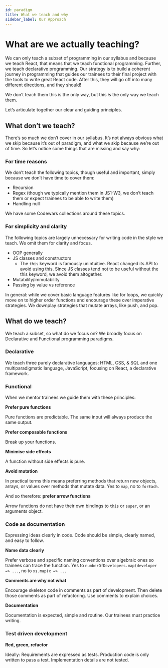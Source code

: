 ```yaml
---
id: paradigm
title: What we teach and why
sidebar_label: Our Approach
---
```


# What are we actually teaching?

We can only teach a subset of programming in our syllabus and because we teach React, that means that we teach functional programming. Further, we teach declarative programming. Our strategy is to build a coherent journey in programming that guides our trainees to their final project with the tools to write great React code. After this, they will go off into many different directions, and they should!

We don’t teach them this is the only way, but this _is_ the only way we teach them.

Let’s articulate together our clear and guiding principles.

## What don’t we teach?

There’s so much we don’t cover in our syllabus. It’s not always obvious what we skip because it’s out of paradigm, and what we skip because we’re out of time. So let’s notice some things that are missing and say why:

### For time reasons

We don’t teach the following topics, though useful and important, simply because we don’t have time to cover them:

- Recursion
- Regex (though we typically mention them in JS1-W3, we don’t teach them or expect trainees to be able to write them)
- Handling null

We have some Codewars collections around these topics.

### For simplicity and clarity

The following topics are largely unnecessary for writing code in the style we teach. We omit them for clarity and focus.

- OOP generally
- JS classes and constructors
  - The `this` keyword is famously unintuitive. React changed its API to avoid using this. Since JS classes tend not to be useful without the this keyword, we avoid them altogether.
- Mutability/immutability
- Passing by value vs reference

In general: while we cover basic language features like for loops, we quickly move on to higher order functions and encourage these over imperative strategies. We downplay strategies that mutate arrays, like push, and pop.

## What do we teach?

We teach a subset, so what do we focus on? We broadly focus on Declarative and Functional programming paradigms.

### Declarative

We teach three purely declarative languages: HTML, CSS, & SQL and one multiparadigmatic language, JavaScript, focusing on React, a declarative framework.

### Functional

When we mentor trainees we guide them with these principles:

**Prefer pure functions**

Pure functions are predictable. The same input will always produce the same output.

**Prefer composable functions**

Break up your functions.

**Minimise side effects**

A function without side effects is pure.

**Avoid mutation**

In practical terms this means preferring methods that return new objects, arrays, or values over methods that mutate data. Yes to `map`, no to `forEach`.

And so therefore: **prefer arrow functions**

Arrow functions do not have their own bindings to `this` or `super`, or an arguments object. 

### Code as documentation

Expressing ideas clearly in code. Code should be simple, clearly named, and easy to follow.

**Name data clearly**

Prefer verbose and specific naming conventions over algebraic ones so trainees can trace the function. Yes to `numberOfDevelopers.map(developer => ...`, no to `xs.map(x => ...`

**Comments are why not what**

Encourage skeleton code in comments as part of development. Then delete those comments as part of refactoring. Use comments to explain choices.

**Documentation**

Documentation is expected, simple and routine. Our trainees must practice writing.

### Test driven development

**Red, green, refactor**

Ideally: Requirements are expressed as tests. Production code is only written to pass a test. Implementation details are not tested.

